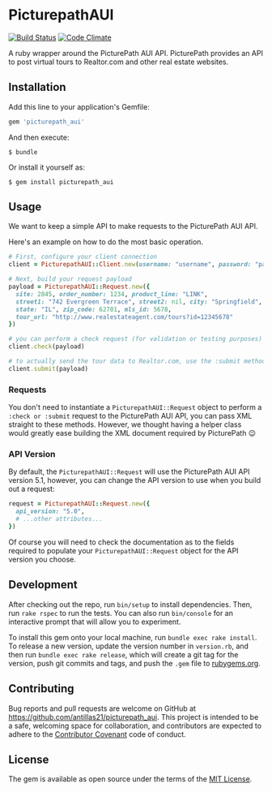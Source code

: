 # PicturepathAUI

[![Build Status](https://travis-ci.org/antillas21/picturepath_aui.svg?branch=master)](https://travis-ci.org/antillas21/picturepath_aui)
[![Code Climate](https://codeclimate.com/github/antillas21/picturepath_aui/badges/gpa.svg)](https://codeclimate.com/github/antillas21/picturepath_aui)

A ruby wrapper around the PicturePath AUI API. PicturePath provides an API to post virtual tours to Realtor.com and other real estate websites.

## Installation

Add this line to your application's Gemfile:

```ruby
gem 'picturepath_aui'
```

And then execute:

    $ bundle

Or install it yourself as:

    $ gem install picturepath_aui

## Usage

We want to keep a simple API to make requests to the PicturePath AUI API.

Here's an example on how to do the most basic operation.

```ruby
# First, configure your client connection
client = PicturepathAUI::Client.new(username: "username", password: "password")

# Next, build your request payload
payload = PicturepathAUI::Request.new({
  site: 2845, order_number: 1234, product_line: "LINK",
  street1: "742 Evergreen Terrace", street2: nil, city: "Springfield",
  state: "IL", zip_code: 62701, mls_id: 5678,
  tour_url: "http://www.realestateagent.com/tours?id=12345678"
})

# you can perform a check request (for validation or testing purposes)
client.check(payload)

# to actually send the tour data to Realtor.com, use the :submit method
client.submit(payload)
```

### Requests

You don't need to instantiate a `PicturepathAUI::Request` object to perform a
`:check or :submit` request to the PicturePath AUI API, you can pass XML
straight to these methods. However, we thought having a helper class would
greatly ease building the XML document required by PicturePath :wink:

### API Version

By default, the `PicturepathAUI::Request` will use the PicturePath AUI API
version 5.1, however, you can change the API version to use when you
build out a request:

```ruby
request = PicturepathAUI::Request.new({
  api_version: "5.0",
  # ...other attributes...
})
```

Of course you will need to check the documentation as to the fields required
to populate your `PicturepathAUI::Request` object for the API version you choose.

## Development

After checking out the repo, run `bin/setup` to install dependencies. Then, run `rake rspec` to run the tests. You can also run `bin/console` for an interactive prompt that will allow you to experiment.

To install this gem onto your local machine, run `bundle exec rake install`. To release a new version, update the version number in `version.rb`, and then run `bundle exec rake release`, which will create a git tag for the version, push git commits and tags, and push the `.gem` file to [rubygems.org](https://rubygems.org).

## Contributing

Bug reports and pull requests are welcome on GitHub at https://github.com/antillas21/picturepath_aui. This project is intended to be a safe, welcoming space for collaboration, and contributors are expected to adhere to the [Contributor Covenant](contributor-covenant.org) code of conduct.


## License

The gem is available as open source under the terms of the [MIT License](http://opensource.org/licenses/MIT).

